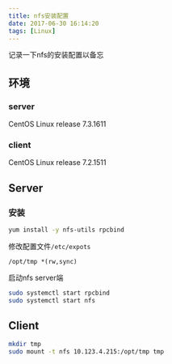 ```yaml
---
title: nfs安装配置
date: 2017-06-30 16:14:20
tags: [Linux]
---
```


记录一下nfs的安装配置以备忘

## 环境

### server
CentOS Linux release 7.3.1611

### client
CentOS Linux release 7.2.1511

## Server

### 安装

```bash
yum install -y nfs-utils rpcbind
```

修改配置文件`/etc/expots`

```
/opt/tmp *(rw,sync)
```

启动nfs server端

```bash
sudo systemctl start rpcbind
sudo systemctl start nfs
```

## Client

```bash
mkdir tmp
sudo mount -t nfs 10.123.4.215:/opt/tmp tmp
```
